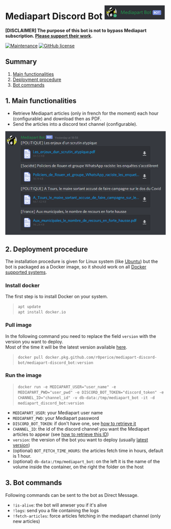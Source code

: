 # Mediapart Discord Bot ![bot-preview](img/bot.png)

**[DISCLAIMER] The purpose of this bot is not to bypass Mediapart subscription. [Please support their work](https://www.mediapart.fr/abo/abonnement/normal).**

[![Maintenance](https://img.shields.io/badge/Maintained%3F-yes-green.svg)](https://github.com/r0perice/mediapart-discord-bot/graphs/commit-activity)
[![GitHub license](https://img.shields.io/github/license/Naereen/StrapDown.js.svg)](LICENSE)  

## <a name="summary"></a> Summary
1. [Main functionalities](#main-functionalities) 
2. [Deployment procedure](#deployment-procedure)
3. [Bot commands](#bot-commands)

## <a name="main-functionalities"></a>1. Main functionalities
* Retrieve Mediapart articles (only in french for the moment) each hour (configurable) and download then as PDF.
* Send the articles into a discord text channel (configurable).

![](img/bot_messages.png)

## <a name="deployment-procedure"></a>2. Deployment procedure

The installation procedure is given for Linux system (like [Ubuntu](https://ubuntu.com/)) but the bot is packaged as a Docker image, so it should work on all [Docker supported systems](https://docs.docker.com/engine/install/).

### Install docker

 The first step is to install Docker on your system.

> `apt update`  
> `apt install docker.io`

### Pull image

In the following command you need to replace the field `version` with the version you want to deploy.  
Most of the time it will be the latest version available [here](https://github.com/r0perice/mediapart-discord-bot/packages/269328).
> `docker pull docker.pkg.github.com/r0perice/mediapart-discord-bot/mediapart-discord_bot:version`

### Run the image

> `docker run -e MEDIAPART_USER="user_name" -e MEDIAPART_PWD="user_pwd" -e DISCORD_BOT_TOKEN="discord_token" -e CHANNEL_ID="channel_id" -v db-data:/tmp/mediapart_bot -it -d mediapart_discord_bot:version`

* `MEDIAPART_USER`: your Mediapart user name
* `MEDIAPART_PWD`: your Mediapart password
* `DISCORD_BOT_TOKEN`: if don't have one, see [how to retrieve it](https://discordpy.readthedocs.io/en/latest/discord.html)
* `CHANNEL_ID`: the id of the discord channel you want the Mediapart articles to appear (see [how to retrieve this ID](docs/get_discord_channel_id.md))
* `version`: the version of the bot you want to deploy (usually [latest version](https://github.com/r0perice/mediapart-discord-bot/packages/269328))
* (optional) `BOT_FETCH_TIME_HOURS`: the articles fetch time in hours, default is 1 hour.
* (optional) `db-data:/tmp/mediapart_bot`: on the left it is the name of the volume inside the container, on the right the folder on the host

## <a name="bot-commands"></a>3. Bot commands

Following commands can be sent to the bot as Direct Message.

* `!is-alive`: the bot will anwser you if it's alive
* `!logs`: send you a file containing the logs
* `!fetch-articles`: force articles fetching in the mediapart channel (only new articles)
